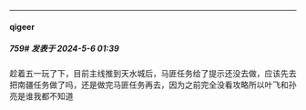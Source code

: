 ﻿
*****

####  qigeer  
##### 759#       发表于 2024-5-6 01:39

趁着五一玩了下，目前主线推到天水城后，马匪任务给了提示还没去做，应该先去把南疆任务做了吗，还是做完马匪任务再去，因为之前完全没看攻略所以叶飞和孙亮是谁我都不知道

